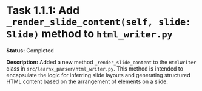 # Task 1.1.1: Add `_render_slide_content(self, slide: Slide)` method to `html_writer.py`

**Status:** Completed

**Description:**
Added a new method `_render_slide_content` to the `HtmlWriter` class in `src/learnx_parser/html_writer.py`. This method is intended to encapsulate the logic for inferring slide layouts and generating structured HTML content based on the arrangement of elements on a slide.
